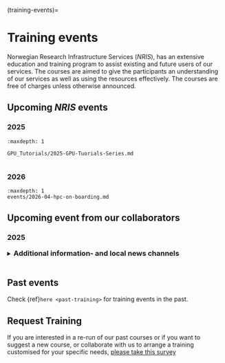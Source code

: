 (training-events)=

# Training events

Norwegian Research Infrastructure Services (*NRIS*), has an extensive education and training program to assist existing
and future users of our services. The courses are aimed to give the participants
an understanding of our services as well as using the resources effectively.
The courses are free of charges unless otherwise announced. 

## Upcoming *NRIS* events

### 2025

```{toctree}
:maxdepth: 1

GPU_Tutorials/2025-GPU-Tuorials-Series.md


```

### 2026

```{toctree}
:maxdepth: 1
events/2026-04-hpc-on-boarding.md

```

## Upcoming event from our collaborators

### 2025




<details><summary><H3 style="display:inline">Additional information- and local news channels </summary><br>
If you want to receive further information about training events, and other announcements 
about IT resources and services for researchers, there are a couple of information channels
 you can subscribe to:
 
Each of the four NRIS partner sites have local activities and events that might be useful to attend. 

- users at **University of Bergen** and affiliated institutes: [register to hpcnews@uib.no](https://lists.uib.no/list.uib.no/subscribe/hpcnews)
- users at **University of Oslo** and affiliated institutes: register on the hpc-users list by sending an email to `sympa@usit.uio.no` with subject `subscribe hpc-users Firstnames Lastname`. 
- users at **Norwegian University of Science and Technology** and affiliated institutes: register on the info list by  sending an email to `sympa@hpc.ntnu.no` with subject `subscribe info Firstnames Lastname`.
- users at **UiT The Arctic University of Norway** and affiliated institutes: register for the hpc-news list by sending an email to `sympa@list.uit.no` with subject `subscribe hpc-news Firstnames Lastname`.

For all the sympa lists; replace names with your own. Also, for all these, the way to unsubscribe is to send an email with the subject `unsubscribe <name of list>`, replace name of list with `hpc-users` for UiO, `info` for NTNU and `hpc-news` for UiT.

- **users of Sigma2 services**: [subscribe to Sigma2's newsletter](https://sigma2.us13.list-manage.com/subscribe?u=4fd109ad79a5dca6dde7e4997&id=59b164c7b6)
- **Sigma2 training calendar**: <https://www.sigma2.no/events>
</details>
<br>

## Past events

Check {ref}`here <past-training>` for training events in the past. 

## Request Training

If you are interested in a re-run of our past courses or if you want to suggest a new course, or collaborate with us to arrange a training customised for your specific needs, [please take this survey](https://docs.google.com/forms/d/e/1FAIpQLSf1EWya61Z869ZVDrIn1OIVVDTeUaSjmuG3IDwUZ4uWI_INfw/viewform)



